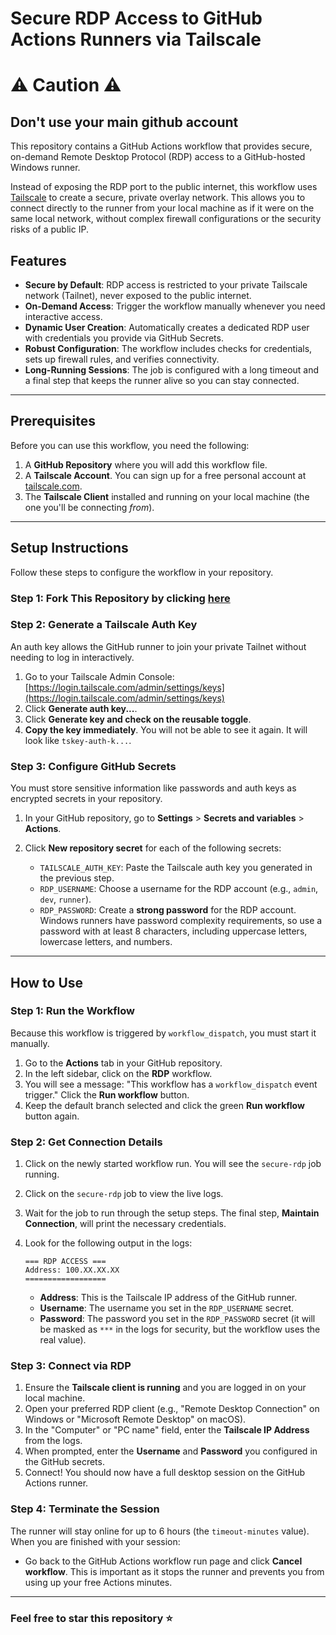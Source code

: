 # Secure RDP Access to GitHub Actions Runners via Tailscale

# ⚠️ Caution ⚠️
## Don't use your main github account 

This repository contains a GitHub Actions workflow that provides secure, on-demand Remote Desktop Protocol (RDP) access to a GitHub-hosted Windows runner.

Instead of exposing the RDP port to the public internet, this workflow uses [Tailscale](https://tailscale.com/) to create a secure, private overlay network. This allows you to connect directly to the runner from your local machine as if it were on the same local network, without complex firewall configurations or the security risks of a public IP.

## Features

  - **Secure by Default**: RDP access is restricted to your private Tailscale network (Tailnet), never exposed to the public internet.
  - **On-Demand Access**: Trigger the workflow manually whenever you need interactive access.
  - **Dynamic User Creation**: Automatically creates a dedicated RDP user with credentials you provide via GitHub Secrets.
  - **Robust Configuration**: The workflow includes checks for credentials, sets up firewall rules, and verifies connectivity.
  - **Long-Running Sessions**: The job is configured with a long timeout and a final step that keeps the runner alive so you can stay connected.

-----

## Prerequisites

Before you can use this workflow, you need the following:

1.  A **GitHub Repository** where you will add this workflow file.
2.  A **Tailscale Account**. You can sign up for a free personal account at [tailscale.com](https://tailscale.com/).
3.  The **Tailscale Client** installed and running on your local machine (the one you'll be connecting *from*).

-----

## Setup Instructions

Follow these steps to configure the workflow in your repository.

### Step 1: Fork This Repository by clicking [here](https://github.com/HARAJIT05/rdp/fork)

### Step 2: Generate a Tailscale Auth Key

An auth key allows the GitHub runner to join your private Tailnet without needing to log in interactively.

1.  Go to your Tailscale Admin Console: [https://login.tailscale.com/admin/settings/keys](https://login.tailscale.com/admin/settings/keys)
2.  Click **Generate auth key...**.
3.  Click **Generate key and check on the reusable toggle**.
4.  **Copy the key immediately**. You will not be able to see it again. It will look like `tskey-auth-k...`.

### Step 3: Configure GitHub Secrets

You must store sensitive information like passwords and auth keys as encrypted secrets in your repository.

1.  In your GitHub repository, go to **Settings** \> **Secrets and variables** \> **Actions**.

2.  Click **New repository secret** for each of the following secrets:

      * `TAILSCALE_AUTH_KEY`: Paste the Tailscale auth key you generated in the previous step.
      * `RDP_USERNAME`: Choose a username for the RDP account (e.g., `admin`, `dev`, `runner`).
      * `RDP_PASSWORD`: Create a **strong password** for the RDP account. Windows runners have password complexity requirements, so use a password with at least 8 characters, including uppercase letters, lowercase letters, and numbers.

-----

## How to Use

### Step 1: Run the Workflow

Because this workflow is triggered by `workflow_dispatch`, you must start it manually.

1.  Go to the **Actions** tab in your GitHub repository.
2.  In the left sidebar, click on the **RDP** workflow.
3.  You will see a message: "This workflow has a `workflow_dispatch` event trigger." Click the **Run workflow** button.
4.  Keep the default branch selected and click the green **Run workflow** button again.

### Step 2: Get Connection Details

1.  Click on the newly started workflow run. You will see the `secure-rdp` job running.

2.  Click on the `secure-rdp` job to view the live logs.

3.  Wait for the job to run through the setup steps. The final step, **Maintain Connection**, will print the necessary credentials.

4.  Look for the following output in the logs:

    ```
    === RDP ACCESS ===
    Address: 100.XX.XX.XX
    ==================
    ```

      * **Address**: This is the Tailscale IP address of the GitHub runner.
      * **Username**: The username you set in the `RDP_USERNAME` secret.
      * **Password**: The password you set in the `RDP_PASSWORD` secret (it will be masked as `***` in the logs for security, but the workflow uses the real value).

### Step 3: Connect via RDP

1.  Ensure the **Tailscale client is running** and you are logged in on your local machine.
2.  Open your preferred RDP client (e.g., "Remote Desktop Connection" on Windows or "Microsoft Remote Desktop" on macOS).
3.  In the "Computer" or "PC name" field, enter the **Tailscale IP Address** from the logs.
4.  When prompted, enter the **Username** and **Password** you configured in the GitHub secrets.
5.  Connect\! You should now have a full desktop session on the GitHub Actions runner.

### Step 4: Terminate the Session

The runner will stay online for up to 6 hours (the `timeout-minutes` value). When you are finished with your session:

  - Go back to the GitHub Actions workflow run page and click **Cancel workflow**. This is important as it stops the runner and prevents you from using up your free Actions minutes.

-----
### Feel free to star this repository ⭐
